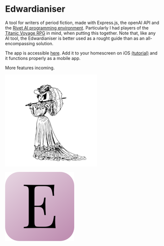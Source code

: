 # Edwardianiser

A tool for writers of period fiction, made with Express.js, the openAI API and  the [Rivet AI programming environment](https://rivet.ironcladapp.com/). Particularly I had players of the [Titanic Voyage RPG](https://www.titanic-voyage.com/) in mind, when putting this together. Note that, like any AI tool, the Edwardianiser is better used as a rought guide than as an all-encompassing solution. 

The app is accessible [here](https://edwardianiser-f685a3a0a01a.herokuapp.com/). Add it to your homescreen on iOS [(tutorial)](https://support.apple.com/guide/shortcuts/add-a-shortcut-to-the-home-screen-apd735880972/ios) and it functions properly as a mobile app. 

More features incoming. 

![Image](https://github.com/Softwave/Edwardianiser/blob/main/public/lady.png)

![Image](https://github.com/Softwave/Edwardianiser/blob/main/public/icon.png)

